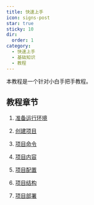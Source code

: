 ```yaml
---
title: 快速上手
icon: signs-post
star: true
sticky: 10
dir:
  order: 1
category:
  - 快速上手
  - 基础知识
  - 教程
---
```


本教程是一个针对小白手把手教程。

<!-- more -->

## 教程章节

1. [准备运行环境](env.md)

1. [创建项目](create.md)

1. [项目命令](command.md)

1. [项目内容](content.md)

1. [项目配置](config.md)

1. [项目结构](structure.md)

1. [项目部署](deploy.md)
